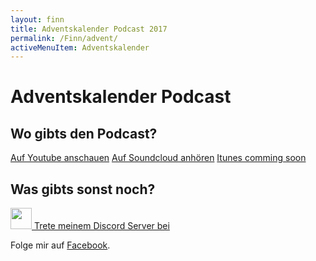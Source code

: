 ```yaml
---
layout: finn
title: Adventskalender Podcast 2017
permalink: /Finn/advent/
activeMenuItem: Adventskalender
---
```



# Adventskalender Podcast

## Wo gibts den Podcast?

<a class="btn btn-yt lhfix" role="button" href="https://www.youtube.com/channel/UCEnE4GAcNjJGxf9TwfdZdKQ">
  <i class="fa fa-youtube-play fa-2x pull-left"></i> Auf Youtube anschauen</a>
  
<a class="btn btn-outline btn-soundcloud lhfix" role="button" href="https://soundcloud.com/finn-n-koenig-der-gluecksforscher">
  <i class="fa fa-soundcloud  fa-2x pull-left"></i> Auf Soundcloud anhören</a>
  
<a class="btn btn-outline-dark lhfix" role="button" href="#" style="border-color: #A445D8;">
  <i class="fa fa-podcast fa-2x pull-left" style="color:#A445D8"></i>Itunes comming soon</a>

## Was gibts sonst noch?
<a role="button" class="btn btn-light lhfix" href="https://discord.gg/4uvMJJ3" style="border-color: #7289da;">
    <img src="https://discordapp.com/assets/f8389ca1a741a115313bede9ac02e2c0.svg" class="pull-left" height="34" width="34" >
    Trete meinem Discord Server bei
</a>


Folge mir auf [Facebook](https://www.facebook.com/derGluecksforscher/).
